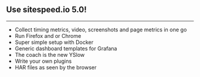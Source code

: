 ## Use sitespeed.io 5.0!
* * *

 * Collect timing metrics, video, screenshots and page metrics in one go
 * Run Firefox and or Chrome
 * Super simple setup with Docker
 * Generic dashboard templates for Grafana
 * The coach is the new YSlow
 * Write your own plugins
 * HAR files as seen by the browser
